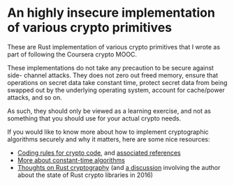 # An highly insecure implementation of various crypto primitives

These are Rust implementation of various crypto primitives that I wrote as part
of following the Coursera crypto MOOC.

These implementations do not take any precaution to be secure against side-
channel attacks. They does not zero out freed memory, ensure that operations on
secret data take constant time, protect secret data from being swapped out by
the underlying operating system, account for cache/power attacks, and so on.

As such, they should only be viewed as a learning exercise, and not as something
that you should use for your actual crypto needs.

If you would like to know more about how to implement cryptographic algorithms
securely and why it matters, here are some nice resources:

* [Coding rules for crypto code](https://cryptocoding.net/index.php/Coding_rules),
  and [associated references](https://cryptocoding.net/index.php/References)
* [More about constant-time algorithms](https://www.bearssl.org/constanttime.html)
* [Thoughts on Rust cryptography](https://speakerdeck.com/tarcieri/thoughts-on-rust-cryptography) (and
  [a discussion](https://www.reddit.com/r/rust/comments/4d8hxm/what_crypto_library_do_yall_use/)
  involving the author about the state of Rust crypto libraries in 2016)
